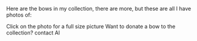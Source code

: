 Here are the bows in my collection, there are more, but these are all I have photos of:

Click on the photo for a full size picture
Want to donate a bow to the collection? contact Al
